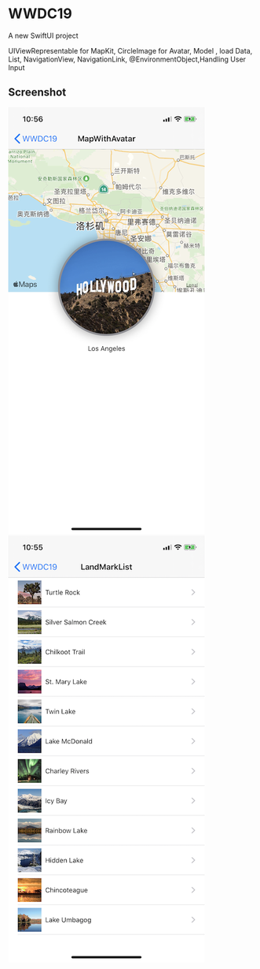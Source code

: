 # WWDC19

A new SwiftUI project 

UIViewRepresentable for MapKit, CircleImage for Avatar, Model , load Data, List, NavigationView, NavigationLink, @EnvironmentObject,Handling User Input

## Screenshot

![image](https://github.com/ly05010419/WWDC19/blob/master/screenshot.png?raw=true)
![image](https://github.com/ly05010419/WWDC19/blob/master/screenshot2.png?raw=true)
